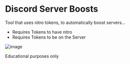 # Discord Server Boosts
Tool that uses nitro tokens, to automatically boost servers...

- Requires Tokens to have nitro
- Requires Tokens to be on the Server

![image](https://user-images.githubusercontent.com/63415260/172019943-8945bed7-5335-4527-a67d-fc095d299cf0.png)

Educational purposes only
